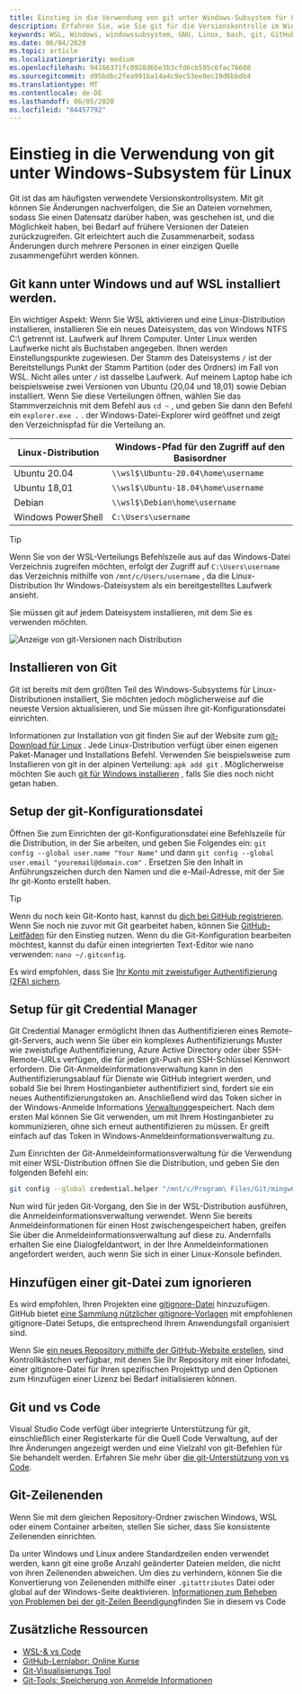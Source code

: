 ```yaml
---
title: Einstieg in die Verwendung von git unter Windows-Subsystem für Linux
description: Erfahren Sie, wie Sie git für die Versionskontrolle im Windows-Subsystem für Linux einrichten.
keywords: WSL, Windows, windowssubsystem, GNU, Linux, bash, git, GitHub, Versionskontrolle
ms.date: 06/04/2020
ms.topic: article
ms.localizationpriority: medium
ms.openlocfilehash: 94166371fc0928d6be3b3cfd6cb595c6fac76608
ms.sourcegitcommit: d95bdbc2fea991ba14a4c9ec53ee0ec19d6bbdb4
ms.translationtype: MT
ms.contentlocale: de-DE
ms.lasthandoff: 06/05/2020
ms.locfileid: "84457792"
---
```

# <a name="get-started-using-git-on-windows-subsystem-for-linux"></a>Einstieg in die Verwendung von git unter Windows-Subsystem für Linux

Git ist das am häufigsten verwendete Versionskontrollsystem. Mit git können Sie Änderungen nachverfolgen, die Sie an Dateien vornehmen, sodass Sie einen Datensatz darüber haben, was geschehen ist, und die Möglichkeit haben, bei Bedarf auf frühere Versionen der Dateien zurückzugreifen. Git erleichtert auch die Zusammenarbeit, sodass Änderungen durch mehrere Personen in einer einzigen Quelle zusammengeführt werden können.

## <a name="git-can-be-installed-on-windows-and-on-wsl"></a>Git kann unter Windows und auf WSL installiert werden.

Ein wichtiger Aspekt: Wenn Sie WSL aktivieren und eine Linux-Distribution installieren, installieren Sie ein neues Dateisystem, das von Windows NTFS C:\ getrennt ist. Laufwerk auf Ihrem Computer. Unter Linux werden Laufwerke nicht als Buchstaben angegeben. Ihnen werden Einstellungspunkte zugewiesen. Der Stamm des Dateisystems `/` ist der Bereitstellungs Punkt der Stamm Partition (oder des Ordners) im Fall von WSL. Nicht alles unter `/` ist dasselbe Laufwerk. Auf meinem Laptop habe ich beispielsweise zwei Versionen von Ubuntu (20,04 und 18,01) sowie Debian installiert. Wenn Sie diese Verteilungen öffnen, wählen Sie das Stammverzeichnis mit dem Befehl aus `cd ~` , und geben Sie dann den Befehl ein `explorer.exe .` . der Windows-Datei-Explorer wird geöffnet und zeigt den Verzeichnispfad für die Verteilung an.

| Linux-Distribution | Windows-Pfad für den Zugriff auf den Basisordner |
| ----------- | ----------- |
| Ubuntu 20.04 | `\\wsl$\Ubuntu-20.04\home\username` |
| Ubuntu 18,01 | `\\wsl$\Ubuntu-18.04\home\username` |
| Debian | `\\wsl$\Debian\home\username` |
| Windows PowerShell | `C:\Users\username` |

> [!TIP]
> Wenn Sie von der WSL-Verteilungs Befehlszeile aus auf das Windows-Datei Verzeichnis zugreifen möchten, erfolgt der Zugriff auf `C:\Users\username` das Verzeichnis mithilfe von `/mnt/c/Users/username` , da die Linux-Distribution Ihr Windows-Dateisystem als ein bereitgestelltes Laufwerk ansieht.

Sie müssen git auf jedem Dateisystem installieren, mit dem Sie es verwenden möchten.

![Anzeige von git-Versionen nach Distribution](../media/git-versions.gif)

## <a name="installing-git"></a>Installieren von Git

Git ist bereits mit dem größten Teil des Windows-Subsystems für Linux-Distributionen installiert, Sie möchten jedoch möglicherweise auf die neueste Version aktualisieren, und Sie müssen ihre git-Konfigurationsdatei einrichten.

Informationen zur Installation von git finden Sie auf der Website zum [git-Download für Linux](https://git-scm.com/download/linux) . Jede Linux-Distribution verfügt über einen eigenen Paket-Manager und Installations Befehl. Verwenden Sie beispielsweise zum Installieren von git in der alpinen Verteilung: `apk add git` . Möglicherweise möchten Sie auch [git für Windows installieren](https://git-scm.com/download/win) , falls Sie dies noch nicht getan haben.

## <a name="git-config-file-setup"></a>Setup der git-Konfigurationsdatei

Öffnen Sie zum Einrichten der git-Konfigurationsdatei eine Befehlszeile für die Distribution, in der Sie arbeiten, und geben Sie Folgendes ein: `git config --global user.name "Your Name"` und dann `git config --global user.email "youremail@domain.com"` . Ersetzen Sie den Inhalt in Anführungszeichen durch den Namen und die e-Mail-Adresse, mit der Sie Ihr git-Konto erstellt haben.

> [!TIP]
> Wenn du noch kein Git-Konto hast, kannst du [dich bei GitHub registrieren](https://github.com/join). Wenn Sie noch nie zuvor mit Git gearbeitet haben, können Sie [GitHub-Leitfäden](https://guides.github.com/) für den Einstieg nutzen. Wenn du die Git-Konfiguration bearbeiten möchtest, kannst du dafür einen integrierten Text-Editor wie nano verwenden: `nano ~/.gitconfig`.

Es wird empfohlen, dass Sie [Ihr Konto mit zweistufiger Authentifizierung (2FA) sichern](https://help.github.com/en/github/authenticating-to-github/securing-your-account-with-two-factor-authentication-2fa).

## <a name="git-credential-manager-setup"></a>Setup für git Credential Manager

Git Credential Manager ermöglicht Ihnen das Authentifizieren eines Remote-git-Servers, auch wenn Sie über ein komplexes Authentifizierungs Muster wie zweistufige Authentifizierung, Azure Active Directory oder über SSH-Remote-URLs verfügen, die für jeden git-Push ein SSH-Schlüssel Kennwort erfordern. Die Git-Anmeldeinformationsverwaltung kann in den Authentifizierungsablauf für Dienste wie GitHub integriert werden, und sobald Sie bei Ihrem Hostinganbieter authentifiziert sind, fordert sie ein neues Authentifizierungstoken an. Anschließend wird das Token sicher in der Windows-Anmelde Informations [Verwaltung](https://support.microsoft.com/help/4026814/windows-accessing-credential-manager)gespeichert. Nach dem ersten Mal können Sie Git verwenden, um mit Ihrem Hostinganbieter zu kommunizieren, ohne sich erneut authentifizieren zu müssen. Er greift einfach auf das Token in Windows-Anmeldeinformationsverwaltung zu.

Zum Einrichten der Git-Anmeldeinformationsverwaltung für die Verwendung mit einer WSL-Distribution öffnen Sie die Distribution, und geben Sie den folgenden Befehl ein:

```Bash
git config --global credential.helper "/mnt/c/Program\ Files/Git/mingw64/libexec/git-core/git-credential-manager.exe"
```

Nun wird für jeden Git-Vorgang, den Sie in der WSL-Distribution ausführen, die Anmeldeinformationsverwaltung verwendet. Wenn Sie bereits Anmeldeinformationen für einen Host zwischengespeichert haben, greifen Sie über die Anmeldeinformationsverwaltung auf diese zu. Andernfalls erhalten Sie eine Dialogfeldantwort, in der Ihre Anmeldeinformationen angefordert werden, auch wenn Sie sich in einer Linux-Konsole befinden.

## <a name="adding-a-git-ignore-file"></a>Hinzufügen einer git-Datei zum ignorieren

Es wird empfohlen, Ihren Projekten eine [gitignore-Datei](https://help.github.com/en/articles/ignoring-files) hinzuzufügen. GitHub bietet [eine Sammlung nützlicher gitignore-Vorlagen](https://github.com/github/gitignore) mit empfohlenen gitignore-Datei Setups, die entsprechend Ihrem Anwendungsfall organisiert sind.

Wenn Sie [ein neues Repository mithilfe der GitHub-Website erstellen](https://help.github.com/articles/create-a-repo), sind Kontrollkästchen verfügbar, mit denen Sie Ihr Repository mit einer Infodatei, einer gitignore-Datei für Ihren spezifischen Projekttyp und den Optionen zum Hinzufügen einer Lizenz bei Bedarf initialisieren können.

## <a name="git-and-vs-code"></a>Git und vs Code

Visual Studio Code verfügt über integrierte Unterstützung für git, einschließlich einer Registerkarte für die Quell Code Verwaltung, auf der Ihre Änderungen angezeigt werden und eine Vielzahl von git-Befehlen für Sie behandelt werden. Erfahren Sie mehr über [die git-Unterstützung von vs Code](https://code.visualstudio.com/docs/editor/versioncontrol#_git-support).

## <a name="git-line-endings"></a>Git-Zeilenenden

Wenn Sie mit dem gleichen Repository-Ordner zwischen Windows, WSL oder einem Container arbeiten, stellen Sie sicher, dass Sie konsistente Zeilenenden einrichten.

Da unter Windows und Linux andere Standardzeilen enden verwendet werden, kann git eine große Anzahl geänderter Dateien melden, die nicht von ihren Zeilenenden abweichen. Um dies zu verhindern, können Sie die Konvertierung von Zeilenenden mithilfe einer `.gitattributes` Datei oder global auf der Windows-Seite deaktivieren. [Informationen zum Beheben von Problemen bei der git-Zeilen Beendigung](https://code.visualstudio.com/docs/remote/troubleshooting#_resolving-git-line-ending-issues-in-containers-resulting-in-many-modified-files)finden Sie in diesem vs Code

## <a name="additional-resources"></a>Zusätzliche Ressourcen

* [WSL-& vs Code](./wsl-vscode.md)
* [GitHub-Lernlabor: Online Kurse](https://lab.github.com/)
* [Git-Visualisierungs Tool](http://git-school.github.io/visualizing-git/)
* [Git-Tools: Speicherung von Anmelde Informationen](https://git-scm.com/book/it/v2/Git-Tools-Credential-Storage)
